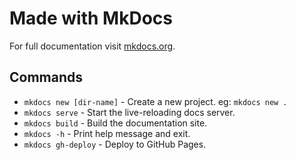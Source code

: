 # Made with MkDocs

For full documentation visit [mkdocs.org](https://www.mkdocs.org).

## Commands

* `mkdocs new [dir-name]` - Create a new project. eg: `mkdocs new .`
* `mkdocs serve` - Start the live-reloading docs server.
* `mkdocs build` - Build the documentation site.
* `mkdocs -h` - Print help message and exit.
* `mkdocs gh-deploy` - Deploy to GitHub Pages.
